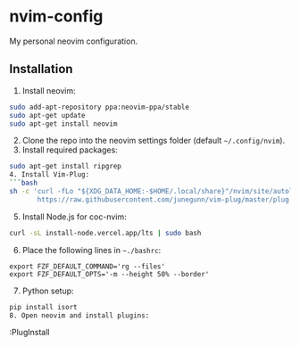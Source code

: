 # nvim-config
My personal neovim configuration.

## Installation
1. Install neovim:
```bash
sudo add-apt-repository ppa:neovim-ppa/stable
sudo apt-get update
sudo apt-get install neovim
```
2. Clone the repo into the neovim settings folder (default `~/.config/nvim`).
3. Install required packages:
```bash
sudo apt-get install ripgrep
4. Install Vim-Plug:
```bash
sh -c 'curl -fLo "${XDG_DATA_HOME:-$HOME/.local/share}"/nvim/site/autoload/plug.vim --create-dirs \
       https://raw.githubusercontent.com/junegunn/vim-plug/master/plug.vim'
```
5. Install Node.js for coc-nvim:
```bash
curl -sL install-node.vercel.app/lts | sudo bash
```
6. Place the following lines in `~./bashrc`:
```
export FZF_DEFAULT_COMMAND='rg --files'
export FZF_DEFAULT_OPTS='-m --height 50% --border'
```
7. Python setup:
```bash
pip install isort
8. Open neovim and install plugins:
```
:PlugInstall
```

